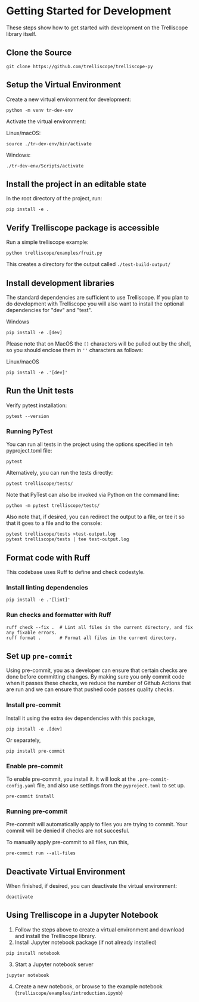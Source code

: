 # Getting Started for Development
These steps show how to get started with development on the Trelliscope library itself.

## Clone the Source
```
git clone https://github.com/trelliscope/trelliscope-py
```

## Setup the Virtual Environment
Create a new virtual environment for development:
```
python -m venv tr-dev-env
```

Activate the virtual environment:

Linux/macOS:
```
source ./tr-dev-env/bin/activate
```
Windows:
```
./tr-dev-env/Scripts/activate
```

## Install the project in an editable state
In the root directory of the project, run:
```
pip install -e .
```

## Verify Trelliscope package is accessible
Run a simple trelliscope example:
```
python trelliscope/examples/fruit.py
```
This creates a directory for the output called `./test-build-output/`

## Install development libraries
The standard dependencies are sufficient to use Trelliscope. If you plan to do development with Trelliscope you will also want to install the optional dependencies for "dev" and "test".

Windows
```
pip install -e .[dev]
```

Please note that on MacOS the `[]` characters will be pulled out by the shell, so you should enclose them in `''` characters as follows:

Linux/macOS
```
pip install -e .'[dev]'
```


## Run the Unit tests
Verify pytest installation:
```
pytest --version
```

### Running PyTest
You can run all tests in the project using the options specified in teh pyproject.toml file:

```
pytest
```

Alternatively, you can run the tests directly:

```
pytest trelliscope/tests/
```

Note that PyTest can also be invoked via Python on the command line:
```
python -m pytest trelliscope/tests/
```

Also note that, if desired, you can redirect the output to a file, or tee it so that it goes to a file and to the console:
```
pytest trelliscope/tests >test-output.log
pytest trelliscope/tests | tee test-output.log
```

## Format code with Ruff

This codebase uses Ruff to define and check codestyle.

### Install linting dependencies

```
pip install -e .'[lint]'
```

### Run checks and formatter with Ruff
```
ruff check --fix .  # Lint all files in the current directory, and fix any fixable errors.
ruff format .       # Format all files in the current directory.
```

## Set up `pre-commit`

Using pre-commit, you as a developer can ensure that certain checks are done before committing changes. By making
sure you only commit code when it passes these checks, we reduce the number of Github Actions that are run and
we can ensure that pushed code passes quality checks.

### Install pre-commit

Install it using the extra `dev` dependencies with this package,

```
pip install -e .[dev]
```

Or separately,

```
pip install pre-commit
```

### Enable pre-commit

To enable pre-commit, you install it. It will look at the `.pre-commit-config.yaml` file, and also use settings
from the `pyproject.toml` to set up.

```
pre-commit install
```

### Running pre-commit

Pre-commit will automatically apply to files you are trying to commit. Your commit will be denied if checks
are not succesful.

To manually apply pre-commit to all files, run this,

```
pre-commit run --all-files
```

## Deactivate Virtual Environment
When finished, if desired, you can deactivate the virtual environment:
```
deactivate
```

## Using Trelliscope in a Jupyter Notebook
1. Follow the steps above to create a virtual environment and download and install the Trelliscope library.
2. Install Jupyter notebook package (if not already installed)

```
pip install notebook
```

3. Start a Jupyter notebook server

```
jupyter notebook
```

4. Create a new notebook, or browse to the example notebook (`trelliscope/examples/introduction.ipynb`)

